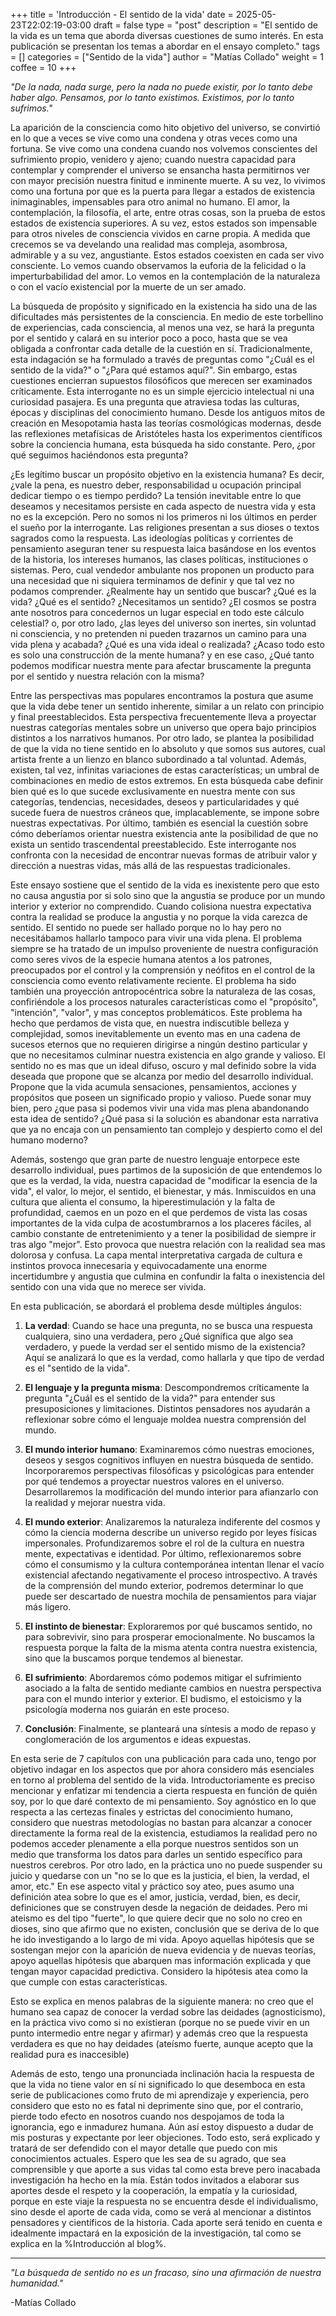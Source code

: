 +++
title = 'Introducción - El sentido de la vida'
date = 2025-05-23T22:02:19-03:00
draft = false
type = "post"
description = "El sentido de la vida es un tema que aborda diversas cuestiones de sumo interés. En esta publicación se presentan los temas a abordar en el ensayo completo."
tags = []
categories = ["Sentido de la vida"]
author = "Matías Collado"
weight = 1
coffee = 10
+++


_"De la nada, nada surge, pero la nada no puede existir, por lo tanto debe haber algo. Pensamos, por lo tanto existimos. Existimos, por lo tanto sufrimos."_


La aparición de la consciencia como hito objetivo del universo, se convirtió en lo que a veces se vive como una condena y otras veces como una fortuna. Se vive como una condena cuando nos volvemos conscientes del sufrimiento propio, venidero y ajeno; cuando nuestra capacidad para contemplar y comprender el universo se ensancha hasta permitirnos ver con mayor precisión nuestra finitud e inminente muerte. A su vez, lo vivimos como una fortuna por que es la puerta para llegar a estados de existencia inimaginables, impensables para otro animal no humano. El amor, la contemplación, la filosofía, el arte, entre otras cosas, son la prueba de estos estados de existencia superiores. A su vez, estos estados son impensable para otros niveles de consciencia vividos en carne propia. A medida que crecemos se va develando una realidad mas compleja, asombrosa, admirable y a su vez, angustiante. Estos estados coexisten en cada ser vivo consciente. Lo vemos cuando observamos la euforia de la felicidad o la imperturbabilidad del amor. Lo vemos en la contemplación de la naturaleza o con el vacío existencial por la muerte de un ser amado.


La búsqueda de propósito y significado en la existencia ha sido una de las dificultades más persistentes de la consciencia. En medio de este torbellino de experiencias, cada consciencia, al menos una vez, se hará la pregunta por el sentido y calará en su interior poco a poco, hasta que se vea obligada a confrontar cada detalle de la cuestión en sí. Tradicionalmente, esta indagación se ha formulado a través de preguntas como "¿Cuál es el sentido de la vida?" o "¿Para qué estamos aquí?". Sin embargo, estas cuestiones encierran supuestos filosóficos que merecen ser examinados críticamente. Esta interrogante no es un simple ejercicio intelectual ni una curiosidad pasajera. Es una pregunta que atraviesa todas las culturas, épocas y disciplinas del conocimiento humano. Desde los antiguos mitos de creación en Mesopotamia hasta las teorías cosmológicas modernas, desde las reflexiones metafísicas de Aristóteles hasta los experimentos científicos sobre la conciencia humana, esta búsqueda ha sido constante. Pero, ¿por qué seguimos haciéndonos esta pregunta?


¿Es legítimo buscar un propósito objetivo en la existencia humana? Es decir, ¿vale la pena, es nuestro deber, responsabilidad u ocupación principal dedicar tiempo o es tiempo perdido? La tensión inevitable entre lo que deseamos y necesitamos persiste en cada aspecto de nuestra vida y esta no es la excepción. Pero no somos ni los primeros ni los últimos en perder el sueño por la interrogante. Las religiones presentan a sus dioses o textos sagrados como la respuesta. Las ideologías políticas y corrientes de pensamiento aseguran tener su respuesta laica basándose en los eventos de la historia, los intereses humanos, las clases políticas, instituciones o sistemas. Pero, cual vendedor ambulante nos proponen un producto para una necesidad que ni siquiera terminamos de definir y que tal vez no podamos comprender. ¿Realmente hay un sentido que buscar? ¿Qué es la vida? ¿Qué es el sentido? ¿Necesitamos un sentido? ¿El cosmos se postra ante nosotros para concedernos un lugar especial en todo este cálculo celestial? o, por otro lado, ¿las leyes del universo son inertes, sin voluntad ni consciencia, y no pretenden ni pueden trazarnos un camino para una vida plena y acabada? ¿Qué es una vida ideal o realizada? ¿Acaso todo esto es solo una construcción de la mente humana? y en ese caso, ¿Qué tanto podemos modificar nuestra mente para afectar bruscamente la pregunta por el sentido y nuestra relación con la misma?


Entre las perspectivas mas populares encontramos la postura que asume que la vida debe tener un sentido inherente, similar a un relato con principio y final preestablecidos. Esta perspectiva frecuentemente lleva a proyectar nuestras categorías mentales sobre un universo que opera bajo principios distintos a los narrativos humanos. Por otro lado, se plantea la posibilidad de que la vida no tiene sentido en lo absoluto y que somos sus autores, cual artista frente a un lienzo en blanco subordinado a tal voluntad. Además, existen, tal vez, infinitas variaciones de estas características; un umbral de combinaciones en medio de estos extremos. En esta búsqueda cabe definir bien qué es lo que sucede exclusivamente en nuestra mente con sus categorías, tendencias, necesidades, deseos y particularidades y qué sucede fuera de nuestros cráneos que, implacablemente, se impone sobre nuestras expectativas. Por último, también es esencial la cuestión sobre cómo deberíamos orientar nuestra existencia ante la posibilidad de que no exista un sentido trascendental preestablecido. Este interrogante nos confronta con la necesidad de encontrar nuevas formas de atribuir valor y dirección a nuestras vidas, más allá de las respuestas tradicionales.


Este ensayo sostiene que el sentido de la vida es inexistente pero que esto no causa angustia por si solo sino que la angustia se produce por un mundo interior y exterior no comprendido. Cuando colisiona nuestra expectativa contra la realidad se produce la angustia y no porque la vida carezca de sentido. El sentido no puede ser hallado porque no lo hay pero no necesitábamos hallarlo tampoco para vivir una vida plena. El problema siempre se ha tratado de un impulso proveniente de nuestra configuración como seres vivos de la especie humana atentos a los patrones, preocupados por el control y la comprensión y neófitos en el control de la consciencia como evento relativamente reciente. El problema ha sido también una proyección antropocéntrica sobre la naturaleza de las cosas, confiriéndole a los procesos naturales características como el "propósito", "intención", "valor", y mas conceptos problemáticos. Este problema ha hecho que perdamos de vista que, en nuestra indiscutible belleza y complejidad, somos inevitablemente un evento mas en una cadena de sucesos eternos que no requieren dirigirse a ningún destino particular y que no necesitamos culminar nuestra existencia en algo grande y valioso. El sentido no es mas que un ideal difuso, oscuro y mal definido sobre la vida deseada que propone que se alcanza por medio del desarrollo individual. Propone que la vida acumula sensaciones, pensamientos, acciones y propósitos que poseen un significado propio y valioso. Puede sonar muy bien, pero ¿que pasa si podemos vivir una vida mas plena abandonando esta idea de sentido? ¿Qué pasa si la solución es abandonar esta narrativa que ya no encaja con un pensamiento tan complejo y despierto como el del humano moderno?

Además, sostengo que gran parte de nuestro lenguaje entorpece este desarrollo individual, pues partimos de la suposición de que entendemos lo que es la verdad, la vida, nuestra capacidad de "modificar la esencia de la vida", el valor, lo mejor, el sentido, el bienestar, y más. Inmiscuidos en una cultura que alienta el consumo, la hiperestimulación y la falta de profundidad, caemos en un pozo en el que perdemos de vista las cosas importantes de la vida culpa de acostumbrarnos a los placeres fáciles, al cambio constante de entretenimiento y a tener la posibilidad de siempre ir tras algo "mejor". Esto provoca que nuestra relación con la realidad sea mas dolorosa y confusa. La capa mental interpretativa cargada de cultura e instintos provoca innecesaria y equivocadamente una enorme incertidumbre y angustia que culmina en confundir la falta o inexistencia del sentido con una vida que no merece ser vivida.


En esta publicación, se abordará el problema desde múltiples ángulos:

1. **La verdad**: Cuando se hace una pregunta, no se busca una respuesta cualquiera, sino una verdadera, pero ¿Qué significa que algo sea verdadero, y puede la verdad ser el sentido mismo de la existencia? Aquí se analizará lo que es la verdad, como hallarla y que tipo de verdad es el "sentido de la vida".

2. **El lenguaje y la pregunta misma**: Descompondremos críticamente la pregunta "¿Cuál es el sentido de la vida?" para entender sus presuposiciones y limitaciones. Distintos pensadores nos ayudarán a reflexionar sobre cómo el lenguaje moldea nuestra comprensión del mundo.

3. **El mundo interior humano**: Examinaremos cómo nuestras emociones, deseos y sesgos cognitivos influyen en nuestra búsqueda de sentido. Incorporaremos perspectivas filosóficas y psicológicas para entender por qué tendemos a proyectar nuestros valores en el universo. Desarrollaremos la modificación del mundo interior para afianzarlo con la realidad y mejorar nuestra vida.

4. **El mundo exterior**: Analizaremos la naturaleza indiferente del cosmos y cómo la ciencia moderna describe un universo regido por leyes físicas impersonales. Profundizaremos sobre el rol de la cultura en nuestra mente, expectativas e identidad. Por último, reflexionaremos sobre cómo el consumismo y la cultura contemporánea intentan llenar el vacío existencial afectando negativamente el proceso introspectivo. A través de la comprensión del mundo exterior, podremos determinar lo que puede ser descartado de nuestra mochila de pensamientos para viajar más ligero.

5. **El instinto de bienestar**: Exploraremos por qué buscamos sentido, no para sobrevivir, sino para prosperar emocionalmente. No buscamos la respuesta porque la falta de la misma atenta contra nuestra existencia, sino que la buscamos porque tendemos al bienestar.

6. **El sufrimiento**: Abordaremos cómo podemos mitigar el sufrimiento asociado a la falta de sentido mediante cambios en nuestra perspectiva para con el mundo interior y exterior. El budismo, el estoicismo y la psicología moderna nos guiarán en este proceso.

7. **Conclusión**: Finalmente, se planteará una síntesis a modo de repaso y conglomeración de los argumentos e ideas expuestas.

En esta serie de 7 capítulos con una publicación para cada uno, tengo por objetivo indagar en los aspectos que por ahora considero más esenciales en torno al problema del sentido de la vida. Introductoriamente es preciso mencionar y enfatizar mi tendencia a cierta respuesta en función de quién soy, por lo que daré contexto de mi pensamiento. Soy agnóstico en lo que respecta a las certezas finales y estrictas del conocimiento humano, considero que nuestras metodologías no bastan para alcanzar a conocer directamente la forma real de la existencia, estudiamos la realidad pero no podemos acceder plenamente a ella porque nuestros sentidos son un medio que transforma los datos para darles un sentido específico para nuestros cerebros. Por otro lado, en la práctica uno no puede suspender su juicio y quedarse con un "no se lo que es la justicia, el bien, la verdad, el amor, etc." En ese aspecto vital y práctico soy ateo, pues asumo una definición atea sobre lo que es el amor, justicia, verdad, bien, es decir, definiciones que se construyen desde la negación de deidades. Pero mi ateismo es del tipo "fuerte", lo que quiere decir que no solo no creo en dioses, sino que afirmo que no existen, conclusión que se deriva de lo que he ido investigando a lo largo de mi vida. Apoyo aquellas hipótesis que se sostengan mejor con la aparición de nueva evidencia y de  nuevas teorías, apoyo aquellas hipótesis que abarquen mas información explicada y que tengan mayor capacidad predictiva. Considero la hipótesis atea como la que cumple con estas características.


Esto se explica en menos palabras de la siguiente manera: no creo que el humano sea capaz de conocer la verdad sobre las deidades (agnosticismo), en la práctica vivo como si no existieran (porque no se puede vivir en un punto intermedio entre negar y afirmar) y además creo que la respuesta verdadera es que no hay deidades (ateísmo fuerte, aunque acepto que la realidad pura es inaccesible)


Además de esto, tengo una pronunciada inclinación hacia la respuesta de que la vida no tiene valor en sí ni significado lo que desemboca en esta serie de publicaciones como fruto de mi aprendizaje y experiencia, pero considero que esto no es fatal ni deprimente sino que, por el contrario, pierde todo efecto en nosotros cuando nos despojamos de toda la ignorancia, ego e inmadurez humana. Aún así estoy dispuesto a dudar de mis posturas y expectante por leer objeciones. Todo esto, será explicado y tratará de ser defendido con el mayor detalle que puedo con mis conocimientos actuales. Espero que les sea de su agrado, que sea comprensible y que aporte a sus vidas tal como esta breve pero inacabada investigación ha hecho en la mía. Están todos invitados a elaborar sus aportes desde el respeto y la cooperación, la empatía y la curiosidad, porque en este viaje la respuesta no se encuentra desde el individualismo, sino desde el aporte de cada vida, como se verá al mencionar a distintos pensadores y científicos de la historia. Cada aporte será tenido en cuenta e idealmente impactará en la exposición de la investigación, tal como se explica en la %Introducción al blog%.

---


*"La búsqueda de sentido no es un fracaso, sino una afirmación de nuestra humanidad."*

-Matías Collado

